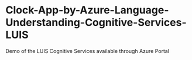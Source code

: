 # Clock-App-by-Azure-Language-Understanding-Cognitive-Services-LUIS
Demo of the LUIS Cognitive Services available through Azure Portal
